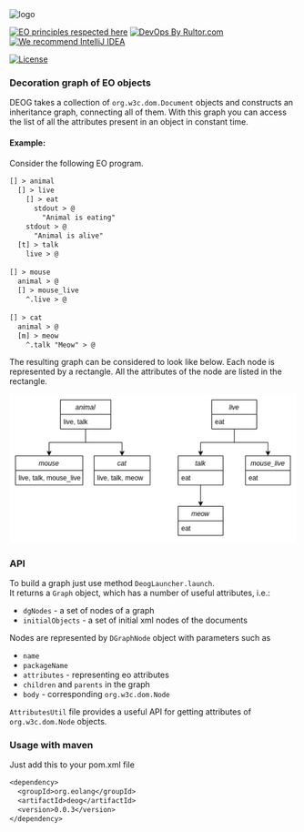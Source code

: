 <img alt="logo" src="https://www.objectionary.com/cactus.svg" height="100px" />

[![EO principles respected here](https://www.elegantobjects.org/badge.svg)](https://www.elegantobjects.org)
[![DevOps By Rultor.com](http://www.rultor.com/b/objectionary/eo-files)](http://www.rultor.com/p/objectionary/deog)
[![We recommend IntelliJ IDEA](https://www.elegantobjects.org/intellij-idea.svg)](https://www.jetbrains.com/idea/)

[//]: # ([![mvn]&#40;https://github.com/objectionary/deog/actions/workflows/build.yml/badge.svg?branch=master&#41;]&#40;https://github.com/objectionary/deog/actions/workflows/build.yml&#41;)
[//]: # ([![Hits-of-Code]&#40;https://hitsofcode.com/github/objectionary/deog&#41;]&#40;https://hitsofcode.com/view/github/objectionary/deog&#41;)
[![License](https://img.shields.io/badge/license-MIT-green.svg)](https://github.com/objectionary/deog/blob/master/LICENSE.txt)

### Decoration graph of EO objects

DEOG takes a collection of `org.w3c.dom.Document` objects and constructs an inheritance graph, connecting all of them.
With this graph you can access the list of all the attributes present in an object in constant time.

#### Example:

Consider the following EO program.

```
[] > animal
  [] > live
    [] > eat
      stdout > @
        "Animal is eating"
    stdout > @
      "Animal is alive"
  [t] > talk
    live > @

[] > mouse
  animal > @
  [] > mouse_live
    ^.live > @

[] > cat
  animal > @
  [m] > meow
    ^.talk "Meow" > @
```

The resulting graph can be considered to look like below. Each node is represented by a rectangle. 
All the attributes of the node are listed in the rectangle.

![](assets/diag.drawio.png)

### API

To build a graph just use method `DeogLauncher.launch`.  
It returns a `Graph` object, which has a number of useful attributes, i.e.:
* `dgNodes` - a set of nodes of a graph
* `initialObjects` - a set of initial xml nodes of the documents

Nodes are represented by `DGraphNode` object with parameters such as 
* `name`
* `packageName`
* `attributes` - representing eo attributes
* `children` and `parents` in the graph
* `body` - corresponding `org.w3c.dom.Node`

`AttributesUtil` file provides a useful API for getting attributes of `org.w3c.dom.Node` objects.

### Usage with maven

Just add this to your pom.xml file
```
<dependency>
  <groupId>org.eolang</groupId>
  <artifactId>deog</artifactId>
  <version>0.0.3</version>
</dependency>
```

